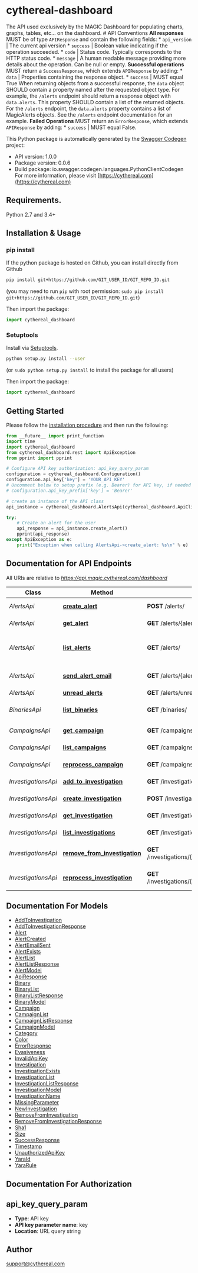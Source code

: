 # cythereal-dashboard
 The API used exclusively by the MAGIC Dashboard for populating charts, graphs, tables, etc... on the dashboard.  # API Conventions  **All responses** MUST be of type `APIResponse` and contain the following fields:  * `api_version` |  The current api version * `success` | Boolean value indicating if the operation succeeded. * `code` | Status code. Typically corresponds to the HTTP status code.  * `message` | A human readable message providing more details about the operation. Can be null or empty.  **Successful operations** MUST return a `SuccessResponse`, which extends `APIResponse` by adding:  * `data` | Properties containing the response object. * `success` | MUST equal True  When returning objects from a successful response, the `data` object SHOULD contain a property named after the requested object type. For example, the `/alerts` endpoint should return a response object with `data.alerts`. This property SHOULD  contain a list of the returned objects. For the `/alerts` endpoint, the `data.alerts` property contains a list of MagicAlerts objects. See the `/alerts` endpoint documentation for an example.  **Failed Operations** MUST return an `ErrorResponse`, which extends `APIResponse` by adding:  * `success` | MUST equal False. 

This Python package is automatically generated by the [Swagger Codegen](https://github.com/swagger-api/swagger-codegen) project:

- API version: 1.0.0
- Package version: 0.0.6
- Build package: io.swagger.codegen.languages.PythonClientCodegen
For more information, please visit [https://cythereal.com](https://cythereal.com)

## Requirements.

Python 2.7 and 3.4+

## Installation & Usage
### pip install

If the python package is hosted on Github, you can install directly from Github

```sh
pip install git+https://github.com/GIT_USER_ID/GIT_REPO_ID.git
```
(you may need to run `pip` with root permission: `sudo pip install git+https://github.com/GIT_USER_ID/GIT_REPO_ID.git`)

Then import the package:
```python
import cythereal_dashboard 
```

### Setuptools

Install via [Setuptools](http://pypi.python.org/pypi/setuptools).

```sh
python setup.py install --user
```
(or `sudo python setup.py install` to install the package for all users)

Then import the package:
```python
import cythereal_dashboard
```

## Getting Started

Please follow the [installation procedure](#installation--usage) and then run the following:

```python
from __future__ import print_function
import time
import cythereal_dashboard
from cythereal_dashboard.rest import ApiException
from pprint import pprint

# Configure API key authorization: api_key_query_param
configuration = cythereal_dashboard.Configuration()
configuration.api_key['key'] = 'YOUR_API_KEY'
# Uncomment below to setup prefix (e.g. Bearer) for API key, if needed
# configuration.api_key_prefix['key'] = 'Bearer'

# create an instance of the API class
api_instance = cythereal_dashboard.AlertsApi(cythereal_dashboard.ApiClient(configuration))

try:
    # Create an alert for the user
    api_response = api_instance.create_alert()
    pprint(api_response)
except ApiException as e:
    print("Exception when calling AlertsApi->create_alert: %s\n" % e)

```

## Documentation for API Endpoints

All URIs are relative to *https://api.magic.cythereal.com/dashboard*

Class | Method | HTTP request | Description
------------ | ------------- | ------------- | -------------
*AlertsApi* | [**create_alert**](docs/AlertsApi.md#create_alert) | **POST** /alerts/ | Create an alert for the user
*AlertsApi* | [**get_alert**](docs/AlertsApi.md#get_alert) | **GET** /alerts/{alert_id}/ | Get a specified alert
*AlertsApi* | [**list_alerts**](docs/AlertsApi.md#list_alerts) | **GET** /alerts/ | List alerts owned by the authenticated user.
*AlertsApi* | [**send_alert_email**](docs/AlertsApi.md#send_alert_email) | **GET** /alerts/{alert_id}/email/ | Sends email to user after alert creation.
*AlertsApi* | [**unread_alerts**](docs/AlertsApi.md#unread_alerts) | **GET** /alerts/unread/ | List unread alerts
*BinariesApi* | [**list_binaries**](docs/BinariesApi.md#list_binaries) | **GET** /binaries/ | Returns all binaries belonging to the user
*CampaignsApi* | [**get_campaign**](docs/CampaignsApi.md#get_campaign) | **GET** /campaigns/{campaign_id}/ | Retrieve a specific campaign
*CampaignsApi* | [**list_campaigns**](docs/CampaignsApi.md#list_campaigns) | **GET** /campaigns/ | List all owned campaigns
*CampaignsApi* | [**reprocess_campaign**](docs/CampaignsApi.md#reprocess_campaign) | **GET** /campaigns/{campaign_id}/reprocess/ | Reprocess/Update a given campaign
*InvestigationsApi* | [**add_to_investigation**](docs/InvestigationsApi.md#add_to_investigation) | **GET** /investigations/{investigation_name}/add/ | Adds a list of files to an investigation
*InvestigationsApi* | [**create_investigation**](docs/InvestigationsApi.md#create_investigation) | **POST** /investigations/{investigation_name}/ | Create a new Investigation
*InvestigationsApi* | [**get_investigation**](docs/InvestigationsApi.md#get_investigation) | **GET** /investigations/{investigation_name}/ | Retrieve a specific Investigation
*InvestigationsApi* | [**list_investigations**](docs/InvestigationsApi.md#list_investigations) | **GET** /investigations/ | List all investigations
*InvestigationsApi* | [**remove_from_investigation**](docs/InvestigationsApi.md#remove_from_investigation) | **GET** /investigations/{investigation_name}/remove/ | Removes a list of files from an investigation
*InvestigationsApi* | [**reprocess_investigation**](docs/InvestigationsApi.md#reprocess_investigation) | **GET** /investigations/{investigation_name}/reprocess/ | Reprocess/Update a specific Investigation


## Documentation For Models

 - [AddToInvestigation](docs/AddToInvestigation.md)
 - [AddToInvestigationResponse](docs/AddToInvestigationResponse.md)
 - [Alert](docs/Alert.md)
 - [AlertCreated](docs/AlertCreated.md)
 - [AlertEmailSent](docs/AlertEmailSent.md)
 - [AlertExists](docs/AlertExists.md)
 - [AlertList](docs/AlertList.md)
 - [AlertListResponse](docs/AlertListResponse.md)
 - [AlertModel](docs/AlertModel.md)
 - [ApiResponse](docs/ApiResponse.md)
 - [Binary](docs/Binary.md)
 - [BinaryList](docs/BinaryList.md)
 - [BinaryListResponse](docs/BinaryListResponse.md)
 - [BinaryModel](docs/BinaryModel.md)
 - [Campaign](docs/Campaign.md)
 - [CampaignList](docs/CampaignList.md)
 - [CampaignListResponse](docs/CampaignListResponse.md)
 - [CampaignModel](docs/CampaignModel.md)
 - [Category](docs/Category.md)
 - [Color](docs/Color.md)
 - [ErrorResponse](docs/ErrorResponse.md)
 - [Evasiveness](docs/Evasiveness.md)
 - [InvalidApiKey](docs/InvalidApiKey.md)
 - [Investigation](docs/Investigation.md)
 - [InvestigationExists](docs/InvestigationExists.md)
 - [InvestigationList](docs/InvestigationList.md)
 - [InvestigationListResponse](docs/InvestigationListResponse.md)
 - [InvestigationModel](docs/InvestigationModel.md)
 - [InvestigationName](docs/InvestigationName.md)
 - [MissingParameter](docs/MissingParameter.md)
 - [NewInvestigation](docs/NewInvestigation.md)
 - [RemoveFromInvestigation](docs/RemoveFromInvestigation.md)
 - [RemoveFromInvestigationResponse](docs/RemoveFromInvestigationResponse.md)
 - [Sha1](docs/Sha1.md)
 - [Size](docs/Size.md)
 - [SuccessResponse](docs/SuccessResponse.md)
 - [Timestamp](docs/Timestamp.md)
 - [UnauthorizedApiKey](docs/UnauthorizedApiKey.md)
 - [YaraId](docs/YaraId.md)
 - [YaraRule](docs/YaraRule.md)


## Documentation For Authorization


## api_key_query_param

- **Type**: API key
- **API key parameter name**: key
- **Location**: URL query string


## Author

support@cythereal.com

